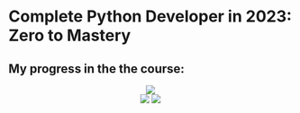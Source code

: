 # Complete Python Developer in 2023: Zero to Mastery

## My progress in the the course:
<div align="center">
<img src= "https://i.imgur.com/j2k70mf.png" />
</div>
<div align="center">
<img src= "https://i.imgur.com/b2Z1zbd.png" />
<img src= "https://i.imgur.com/Zr2eLYY.png" />
</div>
